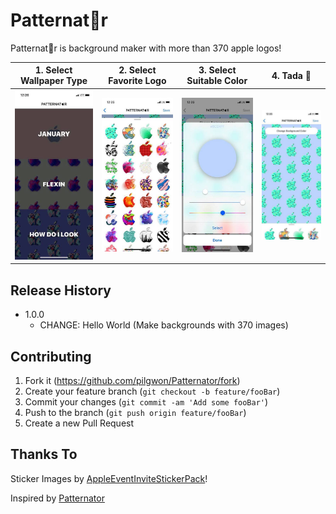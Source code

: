 # Patternatr

Patternatr is background maker with more than 370 apple logos!


| 1. Select Wallpaper Type  | 2. Select Favorite Logo | 3. Select Suitable Color | 4. Tada 🎉 |
| ------------- | ------------- | ------------- | ------------- |
| ![image1](DemoImages/Demo1.jpg)  | ![image1](DemoImages/Demo3.jpg) | ![image1](DemoImages/Demo4.jpg) | ![image1](DemoImages/Demo2.jpg) |



## Release History

* 1.0.0
    * CHANGE: Hello World (Make backgrounds with 370 images)

## Contributing

1. Fork it (<https://github.com/pilgwon/Patternator/fork>)
2. Create your feature branch (`git checkout -b feature/fooBar`)
3. Commit your changes (`git commit -am 'Add some fooBar'`)
4. Push to the branch (`git push origin feature/fooBar`)
5. Create a new Pull Request

## Thanks To

Sticker Images by [AppleEventInviteStickerPack](https://github.com/azzoor/AppleEventInviteStickerPack)!

Inspired by [Patternator](http://www.patternator.me)

